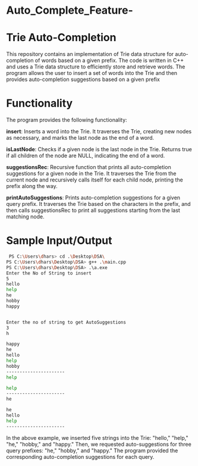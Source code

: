 # Auto_Complete_Feature-


# Trie Auto-Completion

This repository contains an implementation of Trie data structure for auto-completion of words based on a given prefix. The code is written in C++ and uses a Trie data structure to efficiently store and retrieve words. The program allows the user to insert a set of words into the Trie and then provides auto-completion suggestions based on a given prefix



# Functionality

The program provides the following functionality:

**insert**: Inserts a word into the Trie. It traverses the Trie, creating new nodes as necessary, and marks the last node as the end of a word.

**isLastNode**: Checks if a given node is the last node in the Trie. Returns true if all children of the node are NULL, indicating the end of a word.

**suggestionsRec**: Recursive function that prints all auto-completion suggestions for a given node in the Trie. It traverses the Trie from the current node and recursively calls itself for each child node, printing the prefix along the way.

**printAutoSuggestions**: Prints auto-completion suggestions for a given query prefix. It traverses the Trie based on the characters in the prefix, and then calls suggestionsRec to print all suggestions starting from the last matching node.


# Sample Input/Output
```bash
 PS C:\Users\dhars> cd .\Desktop\DSA\
PS C:\Users\dhars\Desktop\DSA> g++ .\main.cpp
PS C:\Users\dhars\Desktop\DSA> .\a.exe
Enter the No of String to insert
5
hello
help
he
hobby
happy


Enter the no of string to get AutoSuggestions
3
h

happy
he
hello
help
hobby
----------------------
help

help
----------------------
he

he
hello
help
----------------------


```

In the above example, we inserted five strings into the Trie: "hello," "help," "he," "hobby," and "happy." Then, we requested auto-suggestions for three query prefixes: "he," "hobby," and "happy." The program provided the corresponding auto-completion suggestions for each query.
